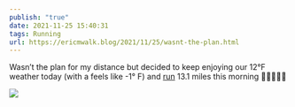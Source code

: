 ```yaml
---
publish: "true"
date: 2021-11-25 15:40:31
tags: Running
url: https://ericmwalk.blog/2021/11/25/wasnt-the-plan.html
---
```


Wasn’t the plan for my distance but decided to keep enjoying our 12°F weather today (with a feels like -1° F) and [run](https://www.strava.com/activities/6305948459) 13.1 miles this morning 🥶🏃🏻‍♂️🦃


![](https://ericmwalk.blog/uploads/2021/881a687a63.jpg)